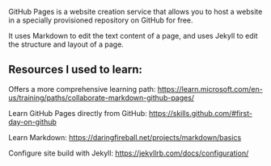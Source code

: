 GitHub Pages is a website creation service that allows you to host a website in a specially provisioned repository on GitHub for free. 

It uses Markdown to edit the text content of a page, and uses Jekyll to edit the structure and layout of a page.

Resources I used to learn: 
--------------------------
Offers a more comprehensive learning path: <https://learn.microsoft.com/en-us/training/paths/collaborate-markdown-github-pages/>
  
Learn GitHub Pages directly from GitHub: <https://skills.github.com/#first-day-on-github> 
  
Learn Markdown: <https://daringfireball.net/projects/markdown/basics>

Configure site build with Jekyll: <https://jekyllrb.com/docs/configuration/>
